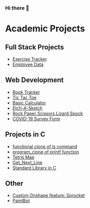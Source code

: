 ### Hi there 👋

# Academic Projects

## Full Stack Projects
- [Exercise Tracker](https://github.com/VincentZ-42/Simple_Exercise_Tracker)
- [Employee Data](https://github.com/VincentZ-42/EmployeeData_REST_API)

## Web Development
- [Book Tracker](https://github.com/VincentZ-42/Library_BookTracker)
- [Tic Tac Toe](https://github.com/VincentZ-42/TicTacToe)
- [Basic Calculator](https://github.com/VincentZ-42/BasicCalculator)
- [Etch-A-Sketch](https://github.com/VincentZ-42/Etch-A-Sketch)
- [Rock Paper Scissors Lizard Spock](https://github.com/VincentZ-42/RPSLS)
- [COVID-19 Survey Form](https://codepen.io/VBlitZen/full/WNvLPNw)

## Projects in C
- [functional clone of ls command](https://github.com/VincentZ-42/ft_ls)
- [program_clone of printf function](https://github.com/VincentZ-42/ft_printf)
- [Tetris Map](https://github.com/VincentZ-42/TetrisMap-Fillit-)
- [Get_Next_Line](https://github.com/VincentZ-42/get_next_line)
- [Standard Library in C](https://github.com/VincentZ-42/C-Standard-Libary-Libft-)

## Other
- [Custom Onshape feature: Sprocket](https://github.com/VincentZ-42/Sprocket-Design-with-Onshape-FeatureScript)
- [PaintBot](https://github.com/VincentZ-42/PaintBot)
<!--
**VincentZ-42/VincentZ-42** is a ✨ _special_ ✨ repository because its `README.md` (this file) appears on your GitHub profile.

Here are some ideas to get you started:

- 🔭 I’m currently working on ...
- 🌱 I’m currently learning ... Javascript
- 👯 I’m looking to collaborate on ...
- 🤔 I’m looking for help with ...
- 💬 Ask me about ...
- 📫 How to reach me: ... email
- 😄 Pronouns: ... He/Him
- ⚡ Fun fact: ... I love killing zombies
-->

